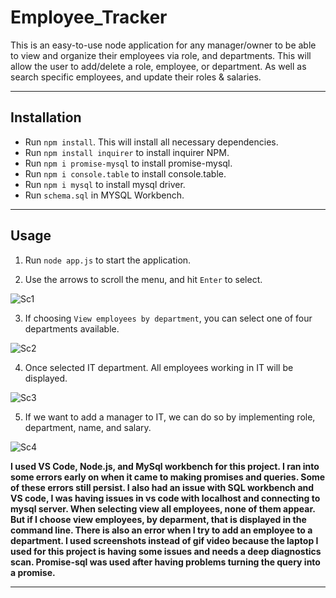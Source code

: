 # Employee_Tracker

This is an easy-to-use node application for any manager/owner to be able to view and organize their employees via role, and departments. This will allow the user to add/delete a role, employee, or department. As well as search specific employees, and update their roles & salaries. 

---

## Installation

* Run `npm install`. This will install all necessary dependencies.
* Run `npm install inquirer` to install inquirer NPM.
* Run `npm i promise-mysql` to install promise-mysql.
* Run `npm i console.table` to install console.table.
* Run `npm i mysql` to install mysql driver.
* Run `schema.sql` in MYSQL Workbench.

---

## Usage

1. Run `node app.js` to start the application. 

2. Use the arrows to scroll the menu, and hit `Enter` to select.

![Sc1](https://user-images.githubusercontent.com/62081345/94760279-0df03a80-0370-11eb-81f0-668d3cfd5664.png)

3. If choosing `View employees by department`, you can select one of four departments available.

![Sc2](https://user-images.githubusercontent.com/62081345/94760484-a090d980-0370-11eb-86ca-8a63ade925f6.png)

4. Once selected IT department. All employees working in IT will be displayed. 

![Sc3](https://user-images.githubusercontent.com/62081345/94760911-c36fbd80-0371-11eb-8cb4-45fd75dfba8f.png)

5. If we want to add a manager to IT, we can do so by implementing role, department, name, and salary.

![Sc4](https://user-images.githubusercontent.com/62081345/94761248-8bb54580-0372-11eb-8d19-20e970f45b60.png)

**I used VS Code, Node.js, and MySql workbench for this project. I ran into some errors early on when it came to making promises and queries. Some of these errors still persist. I also had an issue with SQL workbench and VS code, I was having issues in vs code with localhost and connecting to mysql server. When selecting view all employees, none of them appear. But if I choose view employees, by deparment, that is displayed in the command line. There is also an error when I try to add an employee to a department. I used screenshots instead of gif video because the laptop I used for this project is having some issues and needs a deep diagnostics scan. Promise-sql was used after having problems turning the query into a promise.**



---




